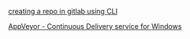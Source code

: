 [creating a repo in gitlab using CLI](http://stackoverflow.com/questions/19585211/creating-a-repo-in-gitlab-using-cli)

[AppVeyor - Continuous Delivery service for Windows](https://www.appveyor.com/)
